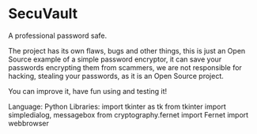 # SecuVault
A professional password safe.

The project has its own flaws, bugs and other things, this is just an Open Source example of a simple password encryptor, it can save your passwords encrypting them from scammers, we are not responsible for hacking, stealing your passwords, as it is an Open Source project.

You can improve it, have fun using and testing it!

Language: Python
Libraries:
import tkinter as tk
from tkinter import simpledialog, messagebox
from cryptography.fernet import Fernet
import webbrowser
